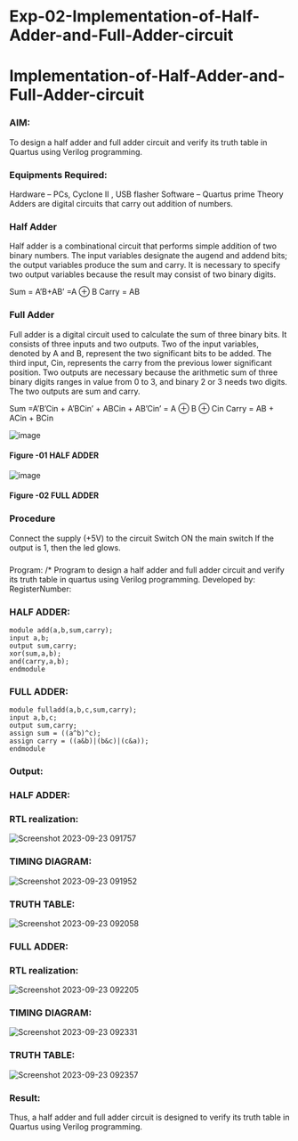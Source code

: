 # Exp-02-Implementation-of-Half-Adder-and-Full-Adder-circuit

# Implementation-of-Half-Adder-and-Full-Adder-circuit
### AIM:
To design a half adder and full adder circuit and verify its truth table in Quartus using Verilog programming.

### Equipments Required:
Hardware – PCs, Cyclone II , USB flasher
Software – Quartus prime
Theory
Adders are digital circuits that carry out addition of numbers.

### Half Adder
Half adder is a combinational circuit that performs simple addition of two binary numbers. The input variables designate the augend and addend bits; the output variables produce the sum and carry. It is necessary to specify two output variables because the result may consist of two binary digits.

Sum = A’B+AB’ =A ⊕ B Carry = AB

### Full Adder
Full adder is a digital circuit used to calculate the sum of three binary bits. It consists of three inputs and two outputs. Two of the input variables, denoted by A and B, represent the two significant bits to be added. The third input, Cin, represents the carry from the previous lower significant position. Two outputs are necessary because the arithmetic sum of three binary digits ranges in value from 0 to 3, and binary 2 or 3 needs two digits. The two outputs are sum and carry.

Sum =A’B’Cin + A’BCin’ + ABCin + AB’Cin’ = A ⊕ B ⊕ Cin Carry = AB + ACin + BCin

 ![image](https://user-images.githubusercontent.com/36288975/163552156-a13e5a56-c638-4110-97d9-8896907c8d25.png)

#### Figure -01 HALF ADDER 


![image](https://user-images.githubusercontent.com/36288975/163552057-b3547877-6d07-45b4-b7e0-bcfebfad9e1d.png)

#### Figure -02 FULL ADDER 

### Procedure

Connect the supply (+5V) to the circuit
Switch ON the main switch
If the output is 1, then the led glows.
### 
Program:
/*
Program to design a half adder and full adder circuit and verify its truth table in quartus using Verilog programming.
Developed by: 
RegisterNumber:  
### HALF ADDER:
```
module add(a,b,sum,carry);
input a,b;
output sum,carry;
xor(sum,a,b);
and(carry,a,b);
endmodule
```
### FULL ADDER:
```
module fulladd(a,b,c,sum,carry);
input a,b,c;
output sum,carry;
assign sum = ((a^b)^c);
assign carry = ((a&b)|(b&c)|(c&a));
endmodule
```

### Output:
### HALF ADDER:
### RTL realization:
![Screenshot 2023-09-23 091757](https://github.com/Balachandran143/Exp-02-Implementation-of-Half-Adder-and-Full-Adder-circuit/assets/118886489/f7cc1006-e815-44bb-983d-8e88bcf749eb)

### TIMING DIAGRAM:
![Screenshot 2023-09-23 091952](https://github.com/Balachandran143/Exp-02-Implementation-of-Half-Adder-and-Full-Adder-circuit/assets/118886489/e00b6af9-88f2-4a39-b852-3f5660291c95)

### TRUTH TABLE:
![Screenshot 2023-09-23 092058](https://github.com/Balachandran143/Exp-02-Implementation-of-Half-Adder-and-Full-Adder-circuit/assets/118886489/2e9cc0a7-44dd-4741-9bfa-47a67d53449d)

### FULL ADDER:
### RTL realization:
![Screenshot 2023-09-23 092205](https://github.com/Balachandran143/Exp-02-Implementation-of-Half-Adder-and-Full-Adder-circuit/assets/118886489/e80a7217-fe74-4c16-a751-4fee1af677cf)
### TIMING DIAGRAM:
![Screenshot 2023-09-23 092331](https://github.com/Balachandran143/Exp-02-Implementation-of-Half-Adder-and-Full-Adder-circuit/assets/118886489/b5f260b6-8fe8-41a4-8640-2769a0b63ea2)
### TRUTH TABLE:
![Screenshot 2023-09-23 092357](https://github.com/Balachandran143/Exp-02-Implementation-of-Half-Adder-and-Full-Adder-circuit/assets/118886489/47866cf3-7a26-4ec0-ac90-71fba9a2c357)

### Result:
Thus, a half adder and full adder circuit is designed to verify its truth table in Quartus using
Verilog programming.
